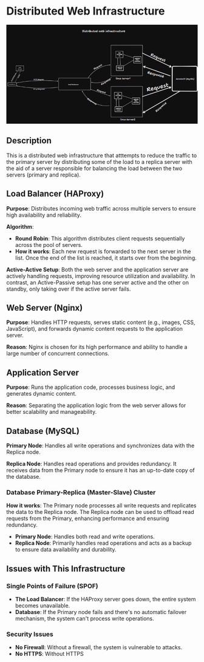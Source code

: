 # Distributed Web Infrastructure

![Image of a distributed web infrastructure](1-distributed_web_infrastructure.png)


## Description


This is a distributed web infrastructure that atttempts to reduce the traffic to the primary server by distributing some of the load to a replica server with the aid of a server responsible for balancing the load between the two servers (primary and replica).

## Load Balancer (HAProxy)

**Purpose**: Distributes incoming web traffic across multiple servers to ensure high availability and reliability.

**Algorithm**:
- **Round Robin**: This algorithm distributes client requests sequentially across the pool of servers.
- **How it works**: Each new request is forwarded to the next server in the list. Once the end of the list is reached, it starts over from the beginning.

**Active-Active Setup**: Both the web server and the application server are actively handling requests, improving resource utilization and availability. In contrast, an Active-Passive setup has one server active and the other on standby, only taking over if the active server fails.

## Web Server (Nginx)

**Purpose**: Handles HTTP requests, serves static content (e.g., images, CSS, JavaScript), and forwards dynamic content requests to the application server.

**Reason**: Nginx is chosen for its high performance and ability to handle a large number of concurrent connections.

## Application Server

**Purpose**: Runs the application code, processes business logic, and generates dynamic content.

**Reason**: Separating the application logic from the web server allows for better scalability and manageability.

## Database (MySQL)

**Primary Node**: Handles all write operations and synchronizes data with the Replica node.

**Replica Node**: Handles read operations and provides redundancy. It receives data from the Primary node to ensure it has an up-to-date copy of the database.

### Database Primary-Replica (Master-Slave) Cluster

**How it works**: The Primary node processes all write requests and replicates the data to the Replica node. The Replica node can be used to offload read requests from the Primary, enhancing performance and ensuring redundancy.

- **Primary Node**: Handles both read and write operations.
- **Replica Node**: Primarily handles read operations and acts as a backup to ensure data availability and durability.

## Issues with This Infrastructure

### Single Points of Failure (SPOF)

- **The Load Balancer**: If the HAProxy server goes down, the entire system becomes unavailable.
- **Database**: If the Primary node fails and there's no automatic failover mechanism, the system can't process write operations.

### Security Issues

- **No Firewall**: Without a firewall, the system is vulnerable to attacks.
- **No HTTPS**: Without HTTPS
